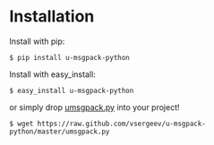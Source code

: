 # Installation

Install with pip:

``` text
$ pip install u-msgpack-python
```

Install with easy_install:

``` text
$ easy_install u-msgpack-python
```

or simply drop [umsgpack.py](https://raw.github.com/vsergeev/u-msgpack-python/master/umsgpack.py) into your project!

``` text
$ wget https://raw.github.com/vsergeev/u-msgpack-python/master/umsgpack.py
```

